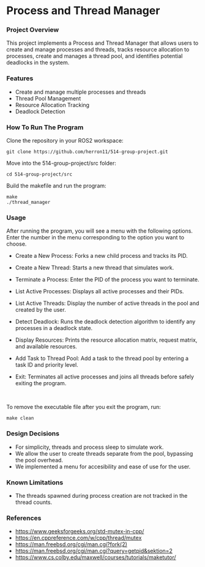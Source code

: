 # Process and Thread Manager

### Project Overview
This project implements a Process and Thread Manager that allows users to create and manage processes and threads, tracks resource allocation to processes, create and manages a thread pool, and identifies potential deadlocks in the system.

### Features
- Create and manage multiple processes and threads
- Thread Pool Management
- Resource Allocation Tracking
- Deadlock Detection


### How To Run The Program

Clone the repository in your ROS2 workspace:
```
git clone https://github.com/herron11/514-group-project.git
```
Move into the 514-group-project/src folder:
```
cd 514-group-project/src
```

Build the makefile and run the program:
```
make
./thread_manager
```

### Usage

After running the program, you will see a menu with the following options. Enter the number in the menu corresponding to the option you want to choose.

- Create a New Process: Forks a new child process and tracks its PID.

- Create a New Thread: Starts a new thread that simulates work.

- Terminate a Process: Enter the PID of the process you want to terminate.

- List Active Processes: Displays all active processes and their PIDs.

- List Active Threads: Display the number of active threads in the pool and created by the user.

- Detect Deadlock: Runs the deadlock detection algorithm to identify any processes in a deadlock state.
  
- Display Resources: Prints the resource allocation matrix, request matrix, and available resources.

- Add Task to Thread Pool: Add a task to the thread pool by entering a task ID and priority level. 

- Exit: Terminates all active processes and joins all threads before safely exiting the program.



</br>

To remove the executable file after you exit the program, run:
```
make clean
```
### Design Decisions
- For simplicity, threads and process sleep to simulate work.
- We allow the user to create threads separate from the pool, bypassing the pool overhead.
- We implemented a menu for accesibility and ease of use for the user.

### Known Limitations
- The threads spawned during process creation are not tracked in the thread counts.

### References
- https://www.geeksforgeeks.org/std-mutex-in-cpp/
- https://en.cppreference.com/w/cpp/thread/mutex
- https://man.freebsd.org/cgi/man.cgi?fork(2)
- https://man.freebsd.org/cgi/man.cgi?query=getpid&sektion=2
- https://www.cs.colby.edu/maxwell/courses/tutorials/maketutor/
